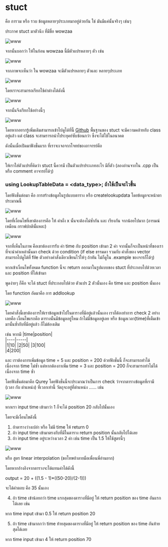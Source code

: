 # stuct 

คือ การวม หรือ รวบ ข้อมูลหลายๆประเภทมาอยู่ด้วยกัน ใช่ มันมีแค่นั้นจริงๆ
เช่นๆ 

ประกาศ stuct มาตัวนึง ที่มีชื่อ wowzaa

![www](https://cdn.discordapp.com/attachments/760118761348399148/1207114668628246609/image.png?ex=65de7824&is=65cc0324&hm=d63e779e5bd82c2fc7e7126ca721c7f5abfd299574a2fed1656bfecde5f2c541&)

จากนั้นบอกว่า ให้ในก้อน wowzaa นี้มีตัวแปรหลายๆ ตัว เช่น 

![www](https://cdn.discordapp.com/attachments/760118761348399148/1207115081930772480/image.png?ex=65de7886&is=65cc0386&hm=2d6307f0a2ac1e3d89053dc41b1ddee17e6e1958f92685c927d93f6f2e917a4f&)

จากภาพจะเห็นว่า ใน wowzaa จะมีตัวแปรหลายๆ ตัวและ หลายๆประเภท 

![www](https://cdn.discordapp.com/attachments/760118761348399148/1207117503021715456/image.png?ex=65de7ac7&is=65cc05c7&hm=155e88abf0a416ec3a0ce28a776fba03df0595ee7e881d055e935ae498a8e62c&)


โดยเราจะสามารถเรียกใช้ค่าต่างได้ดังนี้

![www](https://cdn.discordapp.com/attachments/760118761348399148/1207117503021715456/image.png?ex=65de7ac7&is=65cc05c7&hm=155e88abf0a416ec3a0ce28a776fba03df0595ee7e881d055e935ae498a8e62c&)


จากนั้นจึงเรียกใช้อย่างนี้ๆ 

![www](https://cdn.discordapp.com/attachments/760118761348399148/1207118028869734480/image.png?ex=65de7b45&is=65cc0645&hm=45db29e9291cac904d5a690b8c2d599e63545dd801cdf3337a77bca940f94c3e&
)

โดยหากอยากรู้เพิ่มเติมสามารถเข้าไปดูได้ที่นี้ [Github](https://github.com/Saifa36622/FIBO_LAB/blob/main/exlain_lab3/explain_basic_header_and_class.md) พื้นฐานของ stuct จะมีความคล้ายกับ class อยู่แล้ว แต่ class จะสามรารถนำไประยุคย์ซับซ้อนกว่า ซึ่งจะได้ใช้ในอนาคต

ดังนั้นเมื่อเปิดมาฟังชั่นแรก ที่เราจะเจอจากโจทย์ของอาจารย์คือ 

![www](https://cdn.discordapp.com/attachments/760118761348399148/1207119212120641566/image.png?ex=65de7c5f&is=65cc075f&hm=d44b95149792811028b82305a4f109536948bf594c2c51680ef10d00a74217e7&
)

ให้เราใส่ตัวแปรที่คิดว่า stuct นี้ควรมี เป็นตัวแปรประเภทอะไร มีกี่ตัว (ลองอ่านจากใน .cpp เป็น หรือ comment อาจารย์ได้ๆ)

### using LookupTableData = <data_type>; ถ้าใช้เป็นจะไวขึ้น

โดยฟังชั่นต่อมา คือ การสร้างข้อมูลในรูปแบบตาราง หรือ createlookupdata โดยข้อมูลจะหน้าตาประมาณนี้

![www](https://cdn.discordapp.com/attachments/760118761348399148/1207120536883306566/image.png?ex=65de7d9b&is=65cc089b&hm=53cf8c886027f832fe0808695e74f6481d5d7a1af88e2bf784bf659e2e36646e&
)

โดยที่เงื่อนไขที่เขาต้องการคือ ให้ ค่าผั่ง x นั้นจะต้องไม่ซ้ำกัน และ เรียงกัน จากน้อยไปมาก (อารมณ์เหมือน กราฟปกตินั้แหละ) 

![www](https://cdn.discordapp.com/attachments/760118761348399148/1207121191790182430/image.png?ex=65de7e37&is=65cc0937&hm=6b526d8a4f4cd00ddca27e4076b887d19044fbe753dab100366f8cf69c63401f&
)

จากที่เห็นในภาพ คือเขาต้องการรับ ค่า time กับ position เข้ามา 2 ค่า จากนั้นก็จะเป็นหน้าที่ของเราที่จะนำค่าเหล่านั้นมา check ด้วย condition (if else ธรรมดา รวมกับ คำสั่งของ vector สามารถไปดูได้ที่ file ตัวอย่างคำสั่งเดียวเขียนไว้ให้ๆ ถ้าทัน ไม่ก็ดูใน .example ของจารก็ได้ๆ)

หากเข้าเงื่อนไขทั้งหมด function นี้จะ return ออกมาในรูปแบบของ stuct ที่ประกอบไปด้วยเวลาและ position ที่ใส่เข้ามา 

พูดง่ายๆ ก็คือ จะได้ stuct ที่ประกอบไปด้วย ตัวแปร 2 ตัวนั้นเอง คือ time และ position นั้นเอง

โดย function ถัดมาคือ การ addlookup

![www](https://cdn.discordapp.com/attachments/760118761348399148/1207124768306892822/image.png?ex=65de818c&is=65cc0c8c&hm=41d1d61e222114ccb69cfd011961e61986588d04474814d2cb864d3247648457&
)

โดยคำสั่งนี้เขาต้องการให้เราข้อมูลเข้าไปในตารางที่มีอยู่แล้วนั้นเอง 
เราก็ต้องทำการ check 2 อย่างเลยคือ เงื่อนไขแรกคือ ตารางนั้นมีข้อมูลอยู่ไหม ถ้าไม่มีข้อมูลอยู่เลย หรือ ข้อมูลเวลา(time)ที่เตืมเข้ามานั้นซ้ำกับที่มีอยู่แล้ว ก็ไม่ต้องเติม

เช่น หากมึ 
|time|position|   
|----|-----|   
|1|10|
|2|50|
|3|100|  
|4|200|

และ เราต้องการเพิ่มข้อมูล time = 5 และ position = 200 ด้วยฟังชั่นนี้ ก็จะสามารถทำได้เนื่องจาก time ไม่ซ้ำ 
แต่หากต้องกาเพิ่ม time = 3 และ position = 200 ก็จะสามารถทำไม่ได้เนื่องจาก time ซ้ำ

โดยฟังชั่นต่อมาคือ Qurey โดยฟังชั่นนี้จะประมาณว่าเป็นการ check ว่าจากตารางข้อมูลที่เรามี (เวลา กับ ตำแหน่ง) ที่เวลาเท่านี้ วัตถุจะอยู่ที่ตำแหน่ง ...... เช่น 

![www](https://cdn.discordapp.com/attachments/784804366904590388/1207127806417313812/image.png?ex=65de8460&is=65cc0f60&hm=acf5bd4040ad50b35c33fe9acfc40e0672899398fe093fe76a86311c06773b53&
)

หากเรา input time เข้ามาว่า 1 ก็จะได้ position 20 กลับไปนั้นเอง

โดยจะมีเงื่อนไขดังนี้ 

1. ถ้าตารางว่างเปล่า หรือ ไม่มี time ให้ return 0
2. ถ้า input time เข้ามาตรงกับที่มีในตาราง return position นั้นกลับไปได้เลย
3. ถ้า input time อยู่ระหว่างเวลา 2 ค่า เช่น time เป็น 1.5 ให้ใช้สูตรนี้ๆ 

![www](https://cdn.discordapp.com/attachments/1026069441789825056/1207130471264297041/IMG_0757.png?ex=65de86db&is=65cc11db&hm=ab2fc8249548c8f743faace3701a9a1eb0d8afda6c97b88eec24d2db59499aa1&
)

หรือ สูตร linear interpolation (ขอโทษถ้าลายมือเพื่อนพี่อ่านยาก)
 
โดยหากอ้างอิงจากตารางจะได้แทนค่าได้ดังนี้ 

 output = 20 + ((1.5 - 1)*((50-20)/(2-1)))

 จะได้คำตอบ คือ 35 นั้นเอง

4. ถ้า time เข้าน้อยกว่า time แรกสุดของตารางที่มีอยู่ ให้ return position ของ time อันแรกได้เลย เช่น 

หาก time input เข้ามา 0.5 ให้ return position 20

5. ถ้า time เข้ามากกว่า time ท้ายสุดของตารางที่มีอยู่ ให้ return position ของ time อันท้ายสุดได้เลย 

หาก time input เข้ามา 4 ให้ return position 70






